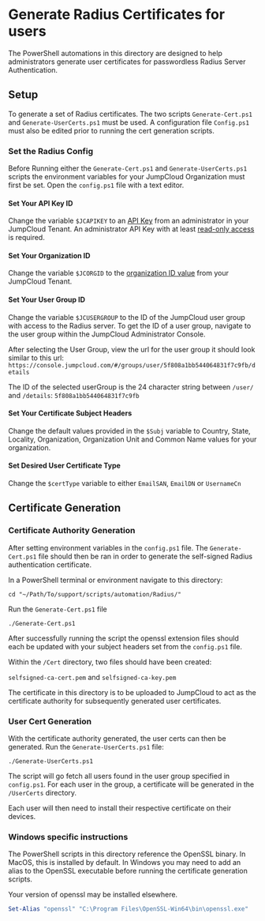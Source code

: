 # Generate Radius Certificates for users

The PowerShell automations in this directory are designed to help administrators generate user certificates for passwordless Radius Server Authentication.

## Setup

To generate a set of Radius certificates. The two scripts `Generate-Cert.ps1` and `Generate-UserCerts.ps1` must be used. A configuration file `Config.ps1` must also be edited prior to running the cert generation scripts.

### Set the Radius Config

Before Running either the `Generate-Cert.ps1` and `Generate-UserCerts.ps1` scripts the environment variables for your JumpCloud Organization must first be set. Open the `config.ps1` file with a text editor.

#### Set Your API Key ID

Change the variable `$JCAPIKEY` to an [API Key](https://support.jumpcloud.com/s/article/jumpcloud-apis1) from an administrator in your JumpCloud Tenant. An administrator API Key with at least [read-only access](https://support.jumpcloud.com/support/s/article/JumpCloud-Roles) is required.

#### Set Your Organization ID

Change the variable `$JCORGID` to the [organization ID value](https://support.jumpcloud.com/s/article/Settings-in-the-JumpCloud-Admin-Portal#AccessOrgID) from your JumpCloud Tenant.

#### Set Your User Group ID

Change the variable `$JCUSERGROUP` to the ID of the JumpCloud user group with access to the Radius server. To get the ID of a user group, navigate to the user group within the JumpCloud Administrator Console.

After selecting the User Group, view the url for the user group it should look similar to this url:
`https://console.jumpcloud.com/#/groups/user/5f808a1bb544064831f7c9fb/details`

The ID of the selected userGroup is the 24 character string between `/user/` and `/details`: `5f808a1bb544064831f7c9fb`

#### Set Your Certificate Subject Headers

Change the default values provided in the `$Subj` variable to Country, State, Locality, Organization, Organization Unit and Common Name values for your organization.

#### Set Desired User Certificate Type

Change the `$certType` variable to either `EmailSAN`, `EmailDN` or `UsernameCn`

## Certificate Generation

### Certificate Authority Generation

After setting environment variables in the `config.ps1` file. The `Generate-Cert.ps1` file should then be ran in order to generate the self-signed Radius authentication certificate.

In a PowerShell terminal or environment navigate to this directory:

`cd "~/Path/To/support/scripts/automation/Radius/"`

Run the `Generate-Cert.ps1` file

`./Generate-Cert.ps1`

After successfully running the script the openssl extension files should each be updated with your subject headers set from the `config.ps1` file.

Within the `/Cert` directory, two files should have been created:

`selfsigned-ca-cert.pem` and `selfsigned-ca-key.pem`

The certificate in this directory is to be uploaded to JumpCloud to act as the certificate authority for subsequently generated user certificates.

### User Cert Generation

With the certificate authority generated, the user certs can then be generated. Run the `Generate-UserCerts.ps1` file:

`./Generate-UserCerts.ps1`

The script will go fetch all users found in the user group specified in `config.ps1`. For each user in the group, a certificate will be generated in the `/UserCerts` directory.

Each user will then need to install their respective certificate on their devices.

### Windows specific instructions

The PowerShell scripts in this directory reference the OpenSSL binary. In MacOS, this is installed by default. In Windows you may need to add an alias to the OpenSSL executable before running the certificate generation scripts.

Your version of openssl may be installed elsewhere.

```powershell
Set-Alias "openssl" "C:\Program Files\OpenSSL-Win64\bin\openssl.exe"
```
